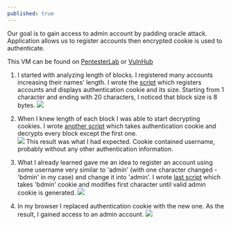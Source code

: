 ```yaml
---
published: true
---
```

Our goal is to gain access to admin account by padding oracle attack. Application allows us to register accounts then encrypted cookie is used to authenticate.


This VM can be found on [PentesterLab](https://pentesterlab.com/exercises/padding_oracle) or [VulnHub](https://www.vulnhub.com/entry/pentester-lab-padding-oracle,174/)

1. I started with analyzing length of blocks. I registered many accounts increasing their names' length. I wrote the [script](https://github.com/mmmds/walkthroughs/blob/master/padding-oracle/register.py) which registers accounts and displays authentication cookie and its size. Starting from 1 character and ending with 20 characters, I noticed that block size is 8 bytes.
![]({{site.baseurl}}/images/padding_oracle_register.png)

2. When I knew length of each block I was able to start decrypting cookies. I wrote [another script](https://github.com/mmmds/walkthroughs/blob/master/padding-oracle/decrypt.py) which takes authentication cookie and decrypts every block except the first one.   
![]({{site.baseurl}}/images/padding_oracle_decrypt.png)
This result was what I had expected. Cookie contained username, probably without any other authentication information.

3. What I already learned gave me an idea to register an account using some username very similar to 'admin' (with one character changed - 'bdmin' in my case) and change it into 'admin'. I wrote [last script](https://github.com/mmmds/walkthroughs/blob/master/padding-oracle/modify.py) which takes 'bdmin' cookie and modifies first character until valid admin cookie is generated.
![]({{site.baseurl}}/images/padding_oracle_modify.png)

4. In my browser I replaced authentication cookie with the new one. As the result, I gained access to an admin account.
![]({{site.baseurl}}/images/padding_oracle_admin.png)
